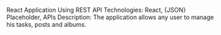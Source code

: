 React Application Using REST API 
Technologies: React, {JSON} Placeholder, APIs
Description: The application allows any user to manage his tasks, posts and albums.
